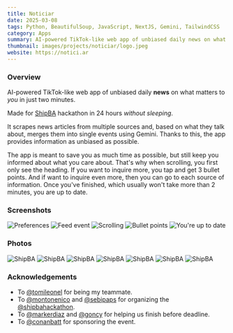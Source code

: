 ```yaml
---
title: Noticiar
date: 2025-03-08
tags: Python, BeautifulSoup, JavaScript, NextJS, Gemini, TailwindCSS
category: Apps
summary: AI-powered TikTok-like web app of unbiased daily news on what matters to you in just two minutes.
thumbnail: images/projects/noticiar/logo.jpeg
website: https://notici.ar
---
```


### Overview

AI-powered TikTok-like web app of unbiased daily **news** on what matters to _you_ in just two minutes.

Made for [ShipBA](https://shipba.dev) hackathon in 24 hours _without sleeping_.

It scrapes news articles from multiple sources and, based on what they talk about, merges them into single events using Gemini. Thanks to this, the app provides information as unbiased as possible.

The app is meant to save you as much time as possible, but still keep you informed about what you care about. That's why when scrolling, you first only see the heading. If you want to inquire more, you tap and get 3 bullet points. And if want to inquire even more, then you can go to each source of information. Once you've finished, which usually won't take more than 2 minutes, you are up to date.

### Screenshots

![Preferences](/images/projects/noticiar/screenshots/1.jpeg)
![Feed event](/images/projects/noticiar/screenshots/2.jpeg)
![Scrolling](/images/projects/noticiar/screenshots/3.jpeg)
![Bullet points](/images/projects/noticiar/screenshots/4.jpeg)
![You're up to date](/images/projects/noticiar/screenshots/5.jpeg)

### Photos

![ShipBA](/images/projects/noticiar/photos/code/everyone.jpeg)
![ShipBA](/images/projects/noticiar/photos/code/team.jpeg)
![ShipBA](/images/projects/noticiar/photos/presentation/auditorium.png)
![ShipBA](/images/projects/noticiar/photos/presentation/showing.png)
![ShipBA](/images/projects/noticiar/photos/presentation/walking.jpeg)
![ShipBA](/images/projects/noticiar/photos/presentation/computer.jpeg)
![ShipBA](/images/projects/noticiar/photos/presentation/dark.jpeg)

### Acknowledgements

-   To [@tomileonel](https://www.linkedin.com/in/tomas-leonel-degese-2b6064279/?originalSubdomain=ar) for being my teammate.
-   To [@montonenico](https://x.com/montonenico) and [@sebipaps](https://x.com/sebipaps) for organizing the [@shipbahackathon](https://x.com/shipbahackathon).
-   To [@markerdiaz](https://x.com/markerdiaz) and [@goncy](https://x.com/goncy) for helping us finish before deadline.
-   To [@conanbatt](https://x.com/conanbatt) for sponsoring the event.
